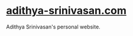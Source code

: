 [adithya-srinivasan.com](http://www.adithya-srinivasan.com)
================

Adithya Srinivasan's personal website.

